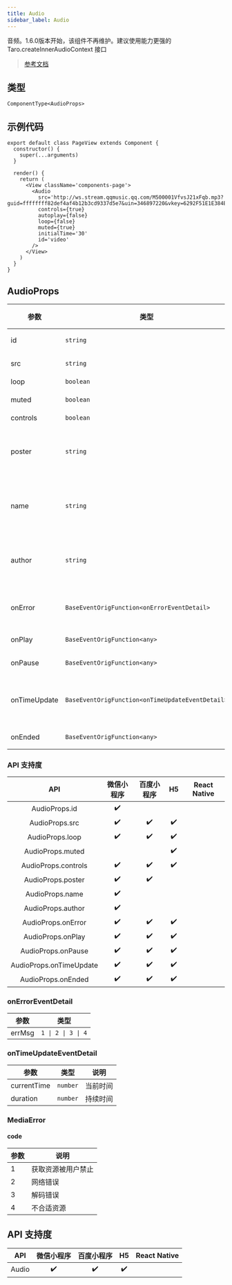 ```yaml
---
title: Audio
sidebar_label: Audio
---
```


音频。1.6.0版本开始，该组件不再维护。建议使用能力更强的 Taro.createInnerAudioContext 接口

> [参考文档](https://developers.weixin.qq.com/miniprogram/dev/component/audio.html)

## 类型

```tsx
ComponentType<AudioProps>
```

## 示例代码

```tsx
export default class PageView extends Component {
  constructor() {
    super(...arguments)
  }

  render() {
    return (
      <View className='components-page'>
        <Audio
          src='http://ws.stream.qqmusic.qq.com/M500001VfvsJ21xFqb.mp3?guid=ffffffff82def4af4b12b3cd9337d5e7&uin=346897220&vkey=6292F51E1E384E06DCBDC9AB7C49FD713D632D313AC4858BACB8DDD29067D3C601481D36E62053BF8DFEAF74C0A5CCFADD6471160CAF3E6A&fromtag=46'
          controls={true}
          autoplay={false}
          loop={false}
          muted={true}
          initialTime='30'
          id='video'
        />
      </View>
    )
  }
}
```

## AudioProps

<table>
  <thead>
    <tr>
      <th>参数</th>
      <th>类型</th>
      <th style="text-align:center">默认值</th>
      <th style="text-align:center">必填</th>
      <th>说明</th>
    </tr>
  </thead>
  <tbody>
    <tr>
      <td>id</td>
      <td><code>string</code></td>
      <td style="text-align:center"></td>
      <td style="text-align:center">是</td>
      <td>audio 组件的唯一标识符</td>
    </tr>
    <tr>
      <td>src</td>
      <td><code>string</code></td>
      <td style="text-align:center"></td>
      <td style="text-align:center">是</td>
      <td>要播放音频的资源地址</td>
    </tr>
    <tr>
      <td>loop</td>
      <td><code>boolean</code></td>
      <td style="text-align:center"><code>false</code></td>
      <td style="text-align:center">是</td>
      <td>是否循环播放</td>
    </tr>
    <tr>
      <td>muted</td>
      <td><code>boolean</code></td>
      <td style="text-align:center"><code>false</code></td>
      <td style="text-align:center">否</td>
      <td>是否静音播放<br /><strong>不推荐使用</strong></td>
    </tr>
    <tr>
      <td>controls</td>
      <td><code>boolean</code></td>
      <td style="text-align:center"><code>false</code></td>
      <td style="text-align:center">是</td>
      <td>是否显示默认控件</td>
    </tr>
    <tr>
      <td>poster</td>
      <td><code>string</code></td>
      <td style="text-align:center"></td>
      <td style="text-align:center">是</td>
      <td>默认控件上的音频封面的图片资源地址，如果 controls 属性值为 false 则设置 poster 无效</td>
    </tr>
    <tr>
      <td>name</td>
      <td><code>string</code></td>
      <td style="text-align:center"><code>&quot;未知音频&quot;</code></td>
      <td style="text-align:center">是</td>
      <td>默认控件上的音频名字，如果 controls 属性值为 false 则设置 name 无效</td>
    </tr>
    <tr>
      <td>author</td>
      <td><code>string</code></td>
      <td style="text-align:center"><code>&quot;未知作者&quot;</code></td>
      <td style="text-align:center">是</td>
      <td>默认控件上的作者名字，如果 controls 属性值为 false 则设置 author 无效</td>
    </tr>
    <tr>
      <td>onError</td>
      <td><code>BaseEventOrigFunction&lt;onErrorEventDetail&gt;</code></td>
      <td style="text-align:center"></td>
      <td style="text-align:center">否</td>
      <td>当发生错误时触发 error 事件，detail = {errMsg: MediaError.code}</td>
    </tr>
    <tr>
      <td>onPlay</td>
      <td><code>BaseEventOrigFunction&lt;any&gt;</code></td>
      <td style="text-align:center"></td>
      <td style="text-align:center">否</td>
      <td>当开始/继续播放时触发play事件</td>
    </tr>
    <tr>
      <td>onPause</td>
      <td><code>BaseEventOrigFunction&lt;any&gt;</code></td>
      <td style="text-align:center"></td>
      <td style="text-align:center">否</td>
      <td>当暂停播放时触发 pause 事件</td>
    </tr>
    <tr>
      <td>onTimeUpdate</td>
      <td><code>BaseEventOrigFunction&lt;onTimeUpdateEventDetail&gt;</code></td>
      <td style="text-align:center"></td>
      <td style="text-align:center">否</td>
      <td>当播放进度改变时触发 timeupdate 事件，detail = {currentTime, duration}</td>
    </tr>
    <tr>
      <td>onEnded</td>
      <td><code>BaseEventOrigFunction&lt;any&gt;</code></td>
      <td style="text-align:center"></td>
      <td style="text-align:center">否</td>
      <td>当播放到末尾时触发 ended 事件</td>
    </tr>
  </tbody>
</table>

### API 支持度

| API | 微信小程序 | 百度小程序 | H5 | React Native |
| :---: | :---: | :---: | :---: | :---: |
| AudioProps.id | ✔️ |  |  |  |
| AudioProps.src | ✔️ | ✔️ | ✔️ |  |
| AudioProps.loop | ✔️ | ✔️ | ✔️ |  |
| AudioProps.muted |  |  | ✔️ |  |
| AudioProps.controls | ✔️ | ✔️ | ✔️ |  |
| AudioProps.poster | ✔️ | ✔️ |  |  |
| AudioProps.name | ✔️ |  |  |  |
| AudioProps.author | ✔️ |  |  |  |
| AudioProps.onError | ✔️ | ✔️ | ✔️ |  |
| AudioProps.onPlay | ✔️ | ✔️ | ✔️ |  |
| AudioProps.onPause | ✔️ | ✔️ | ✔️ |  |
| AudioProps.onTimeUpdate | ✔️ | ✔️ | ✔️ |  |
| AudioProps.onEnded | ✔️ | ✔️ | ✔️ |  |

### onErrorEventDetail

<table>
  <thead>
    <tr>
      <th>参数</th>
      <th>类型</th>
    </tr>
  </thead>
  <tbody>
    <tr>
      <td>errMsg</td>
      <td><code>1 | 2 | 3 | 4</code></td>
    </tr>
  </tbody>
</table>

### onTimeUpdateEventDetail

<table>
  <thead>
    <tr>
      <th>参数</th>
      <th>类型</th>
      <th>说明</th>
    </tr>
  </thead>
  <tbody>
    <tr>
      <td>currentTime</td>
      <td><code>number</code></td>
      <td>当前时间</td>
    </tr>
    <tr>
      <td>duration</td>
      <td><code>number</code></td>
      <td>持续时间</td>
    </tr>
  </tbody>
</table>

### MediaError

#### code

<table>
  <thead>
    <tr>
      <th>参数</th>
      <th>说明</th>
    </tr>
  </thead>
  <tbody>
    <tr>
      <td>1</td>
      <td>获取资源被用户禁止</td>
    </tr>
    <tr>
      <td>2</td>
      <td>网络错误</td>
    </tr>
    <tr>
      <td>3</td>
      <td>解码错误</td>
    </tr>
    <tr>
      <td>4</td>
      <td>不合适资源</td>
    </tr>
  </tbody>
</table>

## API 支持度

| API | 微信小程序 | 百度小程序 | H5 | React Native |
| :---: | :---: | :---: | :---: | :---: |
| Audio | ✔️ | ✔️ | ✔️ |  |
